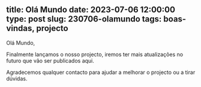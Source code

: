 title: Olá Mundo
date: 2023-07-06 12:00:00
type: post
slug: 230706-olamundo
tags: boas-vindas, projecto
---
Olá Mundo,

Finalmente lançamos o nosso projecto, iremos ter mais atualizações no futuro que vão ser publicados aqui.

Agradecemos qualquer contacto para ajudar a melhorar o projecto ou a tirar dúvidas.
